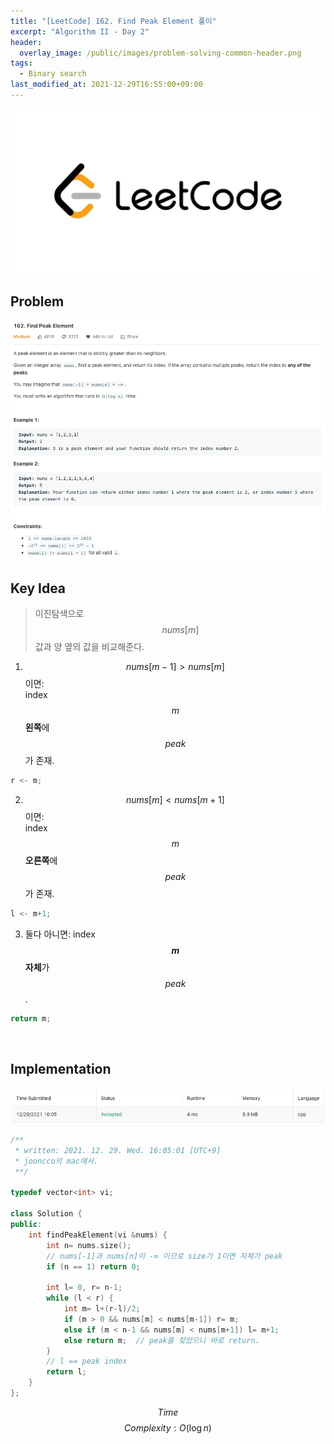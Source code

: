 ```yaml
---
title: "[LeetCode] 162. Find Peak Element 풀이"
excerpt: "Algorithm II - Day 2"
header:
  overlay_image: /public/images/problem-solving-common-header.png
tags:
  - Binary search
last_modified_at: 2021-12-29T16:55:00+09:00
---
```

<a href="https://leetcode.com/">
    <img src="/public/images/leetcode-logo.jpeg"/>
</a>

## Problem
<a href="https://leetcode.com/problems/find-peak-element/">
    <img src="/public/images/leetcode-162.png"/>
</a>

<br/>

## Key Idea
  
> 이진탐색으로 $$nums[m]$$ 값과 양 옆의 값을 비교해준다.

1. $$nums[m-1] \gt nums[m]$$ 이면:  
index $$m$$ **왼쪽**에 $$peak$$가 존재.  
```cpp
r <- m;
```

2. $$nums[m] \lt nums[m+1]$$ 이면:  
index $$m$$ **오른쪽**에 $$peak$$가 존재.  
```cpp
l <- m+1;
```

3. 둘다 아니면:
index **$$m$$ 자체**가 $$peak$$.
```cpp
return m;
```

<br/>

## Implementation
<img src="/public/images/leetcode-162-result.png"/>

```cpp
/**
 * written: 2021. 12. 29. Wed. 16:05:01 [UTC+9]
 * jooncco의 mac에서.
 **/

typedef vector<int> vi;

class Solution {
public:
    int findPeakElement(vi &nums) {
        int n= nums.size();
        // nums[-1]과 nums[n]이 -∞ 이므로 size가 1이면 자체가 peak
        if (n == 1) return 0;
        
        int l= 0, r= n-1;
        while (l < r) {
            int m= l+(r-l)/2;
            if (m > 0 && nums[m] < nums[m-1]) r= m;
            else if (m < n-1 && nums[m] < nums[m+1]) l= m+1;
            else return m;  // peak를 찾았으니 바로 return.
        }
        // l == peak index
        return l;
    }
};

```

$$ Time $$ $$ Complexity: O(\log n) $$